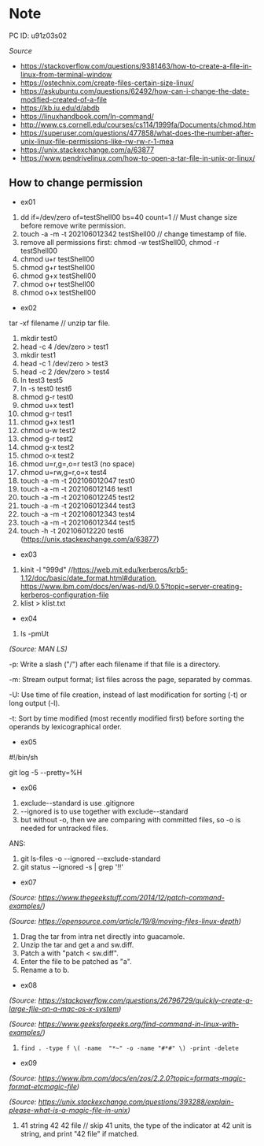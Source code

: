 # Note

PC ID: u91z03s02

*Source*

* https://stackoverflow.com/questions/9381463/how-to-create-a-file-in-linux-from-terminal-window
* https://ostechnix.com/create-files-certain-size-linux/
* https://askubuntu.com/questions/62492/how-can-i-change-the-date-modified-created-of-a-file
* https://kb.iu.edu/d/abdb
* https://linuxhandbook.com/ln-command/
* http://www.cs.cornell.edu/courses/cs114/1999fa/Documents/chmod.htm
* https://superuser.com/questions/477858/what-does-the-number-after-unix-linux-file-permissions-like-rw-rw-r-1-mea
* https://unix.stackexchange.com/a/63877
* https://www.pendrivelinux.com/how-to-open-a-tar-file-in-unix-or-linux/

## How to change permission

* ex01

1) dd if=/dev/zero of=testShell00 bs=40 count=1 // Must change size before remove write permission.
2) touch -a -m -t 202106012342 testShell00 // change timestamp of file. 
3) remove all permissions first: chmod -w testShell00, chmod -r testShell00
4) chmod u+r testShell00
5) chmod g+r testShell00
6) chmod g+x testShell00
7) chmod o+r testShell00
8) chmod o+x testShell00

* ex02

tar -xf filename // unzip tar file.

1) mkdir test0
2) head -c 4 /dev/zero > test1
3) mkdir test1
4) head -c 1 /dev/zero > test3
5) head -c 2 /dev/zero > test4
6) ln test3 test5
7) ln -s test0 test6
8) chmod g-r test0
9) chmod u+x test1
10) chmod g-r test1
11) chmod g+x test1
12) chmod u-w test2
13) chmod g-r test2
14) chmod g-x test2
15) chmod o-x test2
16) chmod u=r,g=,o=r test3 (no space)
17) chmod u=rw,g=r,o=x test4
18) touch -a -m -t 202106012047 test0
19) touch -a -m -t 202106012146 test1
20) touch -a -m -t 202106012245 test2
21) touch -a -m -t 202106012344 test3
22) touch -a -m -t 202106012343 test4
23) touch -a -m -t 202106012344 test5
24) touch -h -t 202106012220 test6 (https://unix.stackexchange.com/a/63877)

* ex03

1) kinit -l "999d" //https://web.mit.edu/kerberos/krb5-1.12/doc/basic/date_format.html#duration, https://www.ibm.com/docs/en/was-nd/9.0.5?topic=server-creating-kerberos-configuration-file
2) klist > klist.txt

* ex04

1) ls -pmUt

*(Source: MAN LS)*

-p: Write a slash ("/") after each filename if that file is a directory.

-m: Stream output format; list files across the page, separated by commas.

-U: Use time of file creation, instead of last modification for sorting (-t) or long output (-l).

-t: Sort by time modified (most recently modified first) before sorting the operands by lexicographical order.

* ex05

#!/bin/sh

git log -5 --pretty=%H

* ex06

1) exclude--standard is use .gitignore
2) --ignored is to use together with exclude--standard
3) but without -o, then we are comparing with committed files, so -o is needed for untracked files.

ANS: 
1) git ls-files -o --ignored --exclude-standard
2) git status --ignored -s | grep '!!'

* ex07

*(Source: https://www.thegeekstuff.com/2014/12/patch-command-examples/)*

*(Source: https://opensource.com/article/19/8/moving-files-linux-depth)*

1) Drag the tar from intra net directly into guacamole.
2) Unzip the tar and get a and sw.diff.
3) Patch a with "patch < sw.diff".
4) Enter the file to be patched as "a".
5) Rename a to b. 

* ex08

*(Source: https://stackoverflow.com/questions/26796729/quickly-create-a-large-file-on-a-mac-os-x-system)*

*(Source: https://www.geeksforgeeks.org/find-command-in-linux-with-examples/)*

1) `find . -type f \( -name  "*~" -o -name "#*#" \) -print -delete`

* ex09

*(Source: https://www.ibm.com/docs/en/zos/2.2.0?topic=formats-magic-format-etcmagic-file)*

*(Source: https://unix.stackexchange.com/questions/393288/explain-please-what-is-a-magic-file-in-unix)*

1) 41 string 42 42 file // skip 41 units, the type of the indicator at 42 unit is string, and print "42 file" if matched. 




